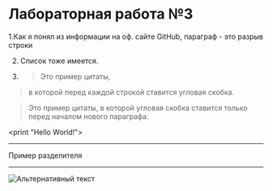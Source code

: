 # Лабораторная работа №3


1.Как я понял из информации на оф. сайте GitHub, параграф - это разрыв строки  

2. Список тоже имеется.  

3. >Это пример цитаты,
>в которой перед каждой строкой
>ставится угловая скобка.

>Это пример цитаты,
в которой угловая скобка
ставится только перед началом нового параграфа.

  <print "Hello World!">
  ***
  Пример разделителя
  ***
  ![Альтернативный текст](https://gdb.voanews.com/3BE87ED1-0FB2-4AC7-8810-84C37D22E51D_w408_r1_s.jpg)
